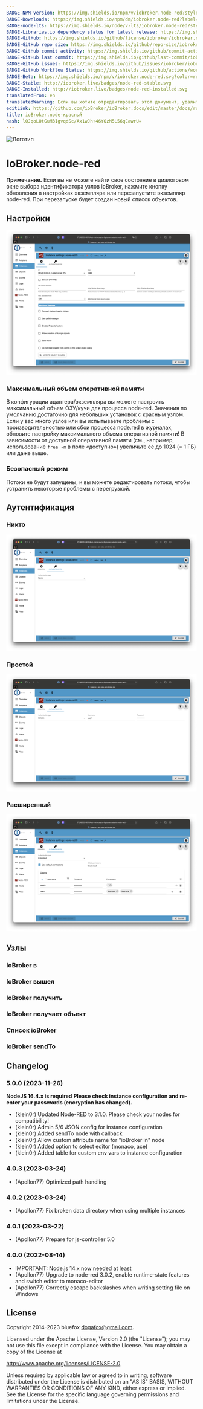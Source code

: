 ```yaml
---
BADGE-NPM version: https://img.shields.io/npm/v/iobroker.node-red?style=flat-square
BADGE-Downloads: https://img.shields.io/npm/dm/iobroker.node-red?label=npm%20downloads&style=flat-square
BADGE-node-lts: https://img.shields.io/node/v-lts/iobroker.node-red?style=flat-square
BADGE-Libraries.io dependency status for latest release: https://img.shields.io/librariesio/release/npm/iobroker.node-red?label=npm%20dependencies&style=flat-square
BADGE-GitHub: https://img.shields.io/github/license/iobroker/iobroker.node-red?style=flat-square
BADGE-GitHub repo size: https://img.shields.io/github/repo-size/iobroker/iobroker.node-red?logo=github&style=flat-square
BADGE-GitHub commit activity: https://img.shields.io/github/commit-activity/m/iobroker/iobroker.node-red?logo=github&style=flat-square
BADGE-GitHub last commit: https://img.shields.io/github/last-commit/iobroker/iobroker.node-red?logo=github&style=flat-square
BADGE-GitHub issues: https://img.shields.io/github/issues/iobroker/iobroker.node-red?logo=github&style=flat-square
BADGE-GitHub Workflow Status: https://img.shields.io/github/actions/workflow/status/iobroker/iobroker.node-red/test-and-release.yml?branch=master&logo=github&style=flat-square
BADGE-Beta: https://img.shields.io/npm/v/iobroker.node-red.svg?color=red&label=beta
BADGE-Stable: http://iobroker.live/badges/node-red-stable.svg
BADGE-Installed: http://iobroker.live/badges/node-red-installed.svg
translatedFrom: en
translatedWarning: Если вы хотите отредактировать этот документ, удалите поле «translationFrom», в противном случае этот документ будет снова автоматически переведен
editLink: https://github.com/ioBroker/ioBroker.docs/edit/master/docs/ru/adapterref/iobroker.node-red/README.md
title: ioBroker.node-красный
hash: lQJqoLOtGuM3IgvqdSc/Ax1wJh+46YQzM5L56qCawrU=
---
```

![Логотип](../../../en/admin/node-red.png)

# IoBroker.node-red
**Примечание.** Если вы не можете найти свое состояние в диалоговом окне выбора идентификатора узлов ioBroker, нажмите кнопку обновления в настройках экземпляра или перезапустите экземпляр node-red. При перезапуске будет создан новый список объектов.

## Настройки
![Общие настройки](../../../en/adapterref/iobroker.node-red/img/instance-settings-general.png)

### Максимальный объем оперативной памяти
В конфигурации адаптера/экземпляра вы можете настроить максимальный объем ОЗУ/кучи для процесса node-red. Значения по умолчанию достаточно для небольших установок с красным узлом. Если у вас много узлов или вы испытываете проблемы с производительностью или сбои процесса node.red в журналах, обновите настройку максимального объема оперативной памяти! В зависимости от доступной оперативной памяти (см., например, использование `free -m` в поле «доступно») увеличьте ее до 1024 (= 1 ГБ) или даже выше.

### Безопасный режим
Потоки не будут запущены, и вы можете редактировать потоки, чтобы устранить некоторые проблемы с перегрузкой.

## Аутентификация
### Никто
![Нет аутентификации](../../../en/adapterref/iobroker.node-red/img/instance-settings-auth-none.png)

### Простой
![Простая аутентификация](../../../en/adapterref/iobroker.node-red/img/instance-settings-auth-simple.png)

### Расширенный
![Расширенная аутентификация](../../../en/adapterref/iobroker.node-red/img/instance-settings-auth-extended.png)

## Узлы
### IoBroker в
### IoBroker вышел
### IoBroker получить
### IoBroker получает объект
### Список ioBroker
### IoBroker sendTo

## Changelog
### 5.0.0 (2023-11-26)

**NodeJS 16.4.x is required**
**Please check instance configuration and re-enter your passwords (encryption has changed).**

- (klein0r) Updated Node-RED to 3.1.0. Please check your nodes for compatibility!
- (klein0r) Admin 5/6 JSON config for instance configuration
- (klein0r) Added sendTo node with callback
- (klein0r) Allow custom attribute name for "ioBroker in" node
- (klein0r) Added option to select editor (monaco, ace)
- (klein0r) Added table for custom env vars to instance configuration

### 4.0.3 (2023-03-24)

- (Apollon77) Optimized path handling

### 4.0.2 (2023-03-24)

- (Apollon77) Fix broken data directory when using multiple instances

### 4.0.1 (2023-03-22)

- (Apollon77) Prepare for js-controller 5.0

### 4.0.0 (2022-08-14)

- IMPORTANT: Node.js 14.x now needed at least
- (Apollon77) Upgrade to node-red 3.0.2, enable runtime-state features and switch editor to monaco-editor
- (Apollon77) Correctly escape backslashes when writing setting file on Windows

## License

Copyright 2014-2023 bluefox <dogafox@gmail.com>.

Licensed under the Apache License, Version 2.0 (the "License");
you may not use this file except in compliance with the License.
You may obtain a copy of the License at

http://www.apache.org/licenses/LICENSE-2.0

Unless required by applicable law or agreed to in writing, software
distributed under the License is distributed on an "AS IS" BASIS,
WITHOUT WARRANTIES OR CONDITIONS OF ANY KIND, either express or implied.
See the License for the specific language governing permissions and
limitations under the License.